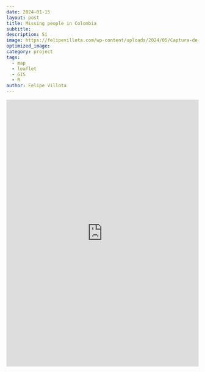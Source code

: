 ```yaml
---
date: 2024-01-15
layout: post
title: Missing people in Colombia 
subtitle: 
description: Sí
image: https://felipevillota.com/wp-content/uploads/2024/05/Captura-de-pantalla-548.png
optimized_image: 
category: project
tags:
  - map
  - leaflet
  - GIS
  - R
author: Felipe Villota 
---
```


<iframe src="https://felipevillota.com/wp-content/uploads/2024/05/mapa_desaparecidos_LITE.html" width="100%" height="700" style="border: none;"></iframe>